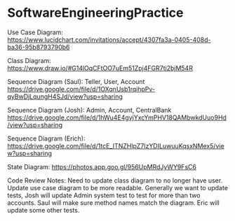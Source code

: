 # SoftwareEngineeringPractice

Use Case Diagram: https://www.lucidchart.com/invitations/accept/4307fa3a-0405-408d-ba36-95b8793790b6

Class Diagram: https://www.draw.io/#G14lOqCFtOO7uEm51Zpj4FGR7ti2bjM54R

Sequence Diagram (Saul): Teller, User, Account https://drive.google.com/file/d/1OXqnUsb1rqihpPv-qyBwDjLqungH4SJd/view?usp=sharing

Sequence Diagram (Josh): Admin, Account, CentralBank https://drive.google.com/file/d/1hWu4E4gvjYxcYmPHV18QAMbwkdUuo9Hd/view?usp=sharing

Sequence Diagram (Erich): https://drive.google.com/file/d/1tcE_ITNZHlpZ7IzYDILuwuuKqsxNMex5/view?usp=sharing
  
State Diagram: https://photos.app.goo.gl/956UpMRdJyWY9FsC6

Code Review Notes: Need to update class diagram to no longer have user. Update use case diagram to be more readable.
Generally we want to update tests, Josh will update Admin system test to test for more than two accounts. Saul will make sure method names match the diagram. Eric will update some other tests.
